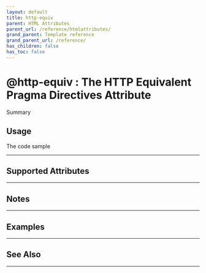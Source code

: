 ```yaml
---
layout: default
title: http-equiv
parent: HTML Attributes
parent_url: /reference/htmlattributes/
grand_parent: Template reference
grand_parent_url: /reference/
has_children: false
has_toc: false
---
```


# @http-equiv : The HTTP Equivalent Pragma Directives Attribute

Summary

## Usage

 The code sample

---

## Supported Attributes


---

## Notes


---

## Examples


---


## See Also


---


